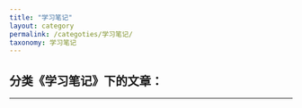 ```yaml
---
title: "学习笔记"
layout: category
permalink: /categoties/学习笔记/
taxonomy: 学习笔记
---
```


## 分类《学习笔记》下的文章：
---

